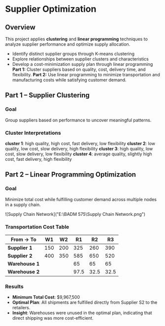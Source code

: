 # Supplier Optimization
## Overview
This project applies **clustering** and **linear programming** techniques to analyze supplier performance and optimize supply allocation.
- Identify distinct supplier groups through K-means clustering
- Explore relationships between supplier clusters and characteristics
- Develop a cost-minimization supply plan through linear programming
**Part 1:** Cluster suppliers based on quality, cost, delivery time, and flexibility.
**Part 2:** Use linear programming to minimize transportation and manufacturing costs while satisfying customer demand.

## Part 1 – Supplier Clustering

### Goal
Group suppliers based on performance to uncover meaningful patterns.

### Cluster Interpretations
**cluster 1**: high quality, high cost, fast delivery, low flexibility
**cluster 2**: low quality, low cost, slow delivery, high flexibility
**cluster 3**: high quality, low cost, slow delivery, low flexibility
**cluster 4**: average quality, slightly high cost, fast delivery, high flexibility

## Part 2 – Linear Programming Optimization

### Goal
Minimize total cost while fulfilling customer demand across multiple nodes in a supply chain.


![Supply Chain Network]("E:\BADM 575\Supply Chain Network.png")
### Transportation Cost Table
| From → To         | W1      | W2      | R1      | R2      | R3      |
|------------------|---------|---------|---------|---------|---------|
| **Supplier 1**   | 150     | 200     | 325     | 260     | 390     |
| **Supplier 2**   | 400     | 350     | 585     | 650     | 520     |
| **Warehouse 1**  |         |         | 65      | 65      | 65      |
| **Warehouse 2**  |         |         | 97.5    | 32.5    | 32.5    |

### Results
- **Minimum Total Cost**: \$9,967,500
- **Optimal Plan**: All shipments are fulfilled directly from Supplier S2 to the retailers.
- **Insight**: Warehouses were unused in the optimal plan, indicating that direct shipping was more cost-efficient.

